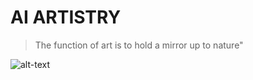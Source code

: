 # AI ARTISTRY
> The function of art is to hold a mirror up to nature"

![alt-text](https://github.com/Aya-Jafar/AI-ARTISTRY/blob/main/react--app.png)
